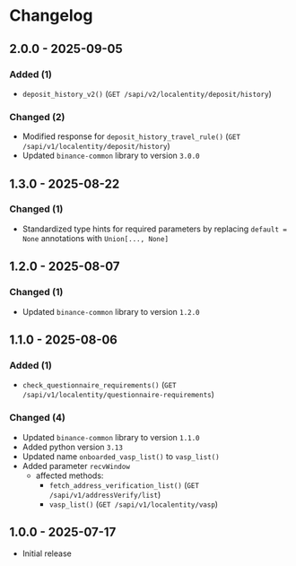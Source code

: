 # Changelog

## 2.0.0 - 2025-09-05

### Added (1)

- `deposit_history_v2()` (`GET /sapi/v2/localentity/deposit/history`)

### Changed (2)

- Modified response for `deposit_history_travel_rule()` (`GET /sapi/v1/localentity/deposit/history`)
- Updated `binance-common` library to version `3.0.0`

## 1.3.0 - 2025-08-22

### Changed (1)

- Standardized type hints for required parameters by replacing `default = None` annotations with `Union[..., None]`

## 1.2.0 - 2025-08-07

### Changed (1)

- Updated `binance-common` library to version `1.2.0`

## 1.1.0 - 2025-08-06

### Added (1)

- `check_questionnaire_requirements()` (`GET /sapi/v1/localentity/questionnaire-requirements`)

### Changed (4)

- Updated `binance-common` library to version `1.1.0`
- Added python version `3.13`
- Updated name `onboarded_vasp_list()` to `vasp_list()`
- Added parameter `recvWindow`
  - affected methods:
    - `fetch_address_verification_list()` (`GET /sapi/v1/addressVerify/list`)
    - `vasp_list()` (`GET /sapi/v1/localentity/vasp`)

## 1.0.0 - 2025-07-17

- Initial release
